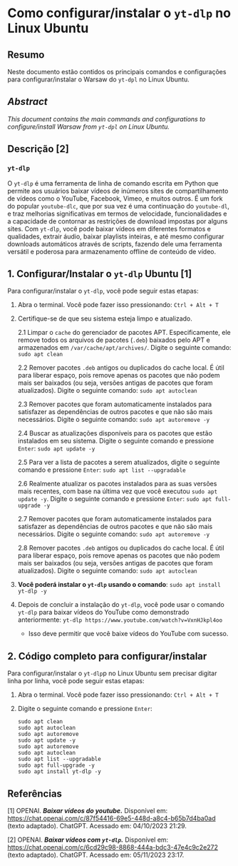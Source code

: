 # Como configurar/instalar o `yt-dlp` no Linux Ubuntu

## Resumo

Neste documento estão contidos os principais comandos e configurações para configurar/instalar o Warsaw do `yt-dpl` no Linux Ubuntu.

## _Abstract_

_This document contains the main commands and configurations to configure/install Warsaw from `yt-dpl` on Linux Ubuntu._

## Descrição [2]

### `yt-dlp`

O `yt-dlp` é uma ferramenta de linha de comando escrita em Python que permite aos usuários baixar vídeos de inúmeros sites de compartilhamento de vídeos como o YouTube, Facebook, Vimeo, e muitos outros. É um fork do popular `youtube-dlc`, que por sua vez é uma continuação do `youtube-dl`, e traz melhorias significativas em termos de velocidade, funcionalidades e a capacidade de contornar as restrições de download impostas por alguns sites. Com `yt-dlp`, você pode baixar vídeos em diferentes formatos e qualidades, extrair áudio, baixar playlists inteiras, e até mesmo configurar downloads automáticos através de scripts, fazendo dele uma ferramenta versátil e poderosa para armazenamento offline de conteúdo de vídeo.


## 1. Configurar/Instalar o `yt-dlp` Ubuntu [1]

Para configurar/instalar o `yt-dlp`, você pode seguir estas etapas:

1. Abra o terminal. Você pode fazer isso pressionando: `Ctrl + Alt + T`


2. Certifique-se de que seu sistema esteja limpo e atualizado.

    2.1 Limpar o `cache` do gerenciador de pacotes APT. Especificamente, ele remove todos os arquivos de pacotes (`.deb`) baixados pelo APT e armazenados em `/var/cache/apt/archives/`. Digite o seguinte comando: `sudo apt clean`
    
    2.2 Remover pacotes `.deb` antigos ou duplicados do cache local. É útil para liberar espaço, pois remove apenas os pacotes que não podem mais ser baixados (ou seja, versões antigas de pacotes que foram atualizados). Digite o seguinte comando: `sudo apt autoclean`

    2.3 Remover pacotes que foram automaticamente instalados para satisfazer as dependências de outros pacotes e que não são mais necessários. Digite o seguinte comando: `sudo apt autoremove -y`

    2.4 Buscar as atualizações disponíveis para os pacotes que estão instalados em seu sistema. Digite o seguinte comando e pressione `Enter`: `sudo apt update -y`

    2.5 Para ver a lista de pacotes a serem atualizados, digite o seguinte comando e pressione `Enter`:  `sudo apt list --upgradable`

    2.6 Realmente atualizar os pacotes instalados para as suas versões mais recentes, com base na última vez que você executou `sudo apt update -y`. Digite o seguinte comando e pressione `Enter`: `sudo apt full-upgrade -y`

    2.7 Remover pacotes que foram automaticamente instalados para satisfazer as dependências de outros pacotes e que não são mais necessários. Digite o seguinte comando: `sudo apt autoremove -y`

    2.8 Remover pacotes `.deb` antigos ou duplicados do cache local. É útil para liberar espaço, pois remove apenas os pacotes que não podem mais ser baixados (ou seja, versões antigas de pacotes que foram atualizados). Digite o seguinte comando: `sudo apt autoclean`

3. **Você poderá instalar o `yt-dlp` usando o comando**: `sudo apt install yt-dlp -y`

4. Depois de concluir a instalação do `yt-dlp`, você pode usar o comando `yt-dlp` para baixar vídeos do YouTube como demonstrado anteriormente: `yt-dlp https://www.youtube.com/watch?v=VxnHJkpl4oo`

    - Isso deve permitir que você baixe vídeos do YouTube com sucesso.


## 2. Código completo para configurar/instalar

Para configurar/instalar o `yt-dlp`p no Linux Ubuntu sem precisar digitar linha por linha, você pode seguir estas etapas:

1. Abra o terminal. Você pode fazer isso pressionando: `Ctrl + Alt + T`

2. Digite o seguinte comando e pressione `Enter`:

    ```
    sudo apt clean
    sudo apt autoclean
    sudo apt autoremove
    sudo apt update -y
    sudo apt autoremove
    sudo apt autoclean
    sudo apt list --upgradable
    sudo apt full-upgrade -y
    sudo apt install yt-dlp -y
    ```

## Referências

[1] OPENAI. ***Baixar vídeos do youtube.*** Disponível em: <https://chat.openai.com/c/87f54416-69e5-448d-a8c4-b65b7d4ba0ad> (texto adaptado). ChatGPT. Acessado em: 04/10/2023 21:29.

[2] OPENAI. ***Baixar vídeos com `yt-dlp`.*** Disponível em: <https://chat.openai.com/c/6cd29c98-8868-444a-bdc3-47e4c9c2e272> (texto adaptado). ChatGPT. Acessado em: 05/11/2023 23:17.
